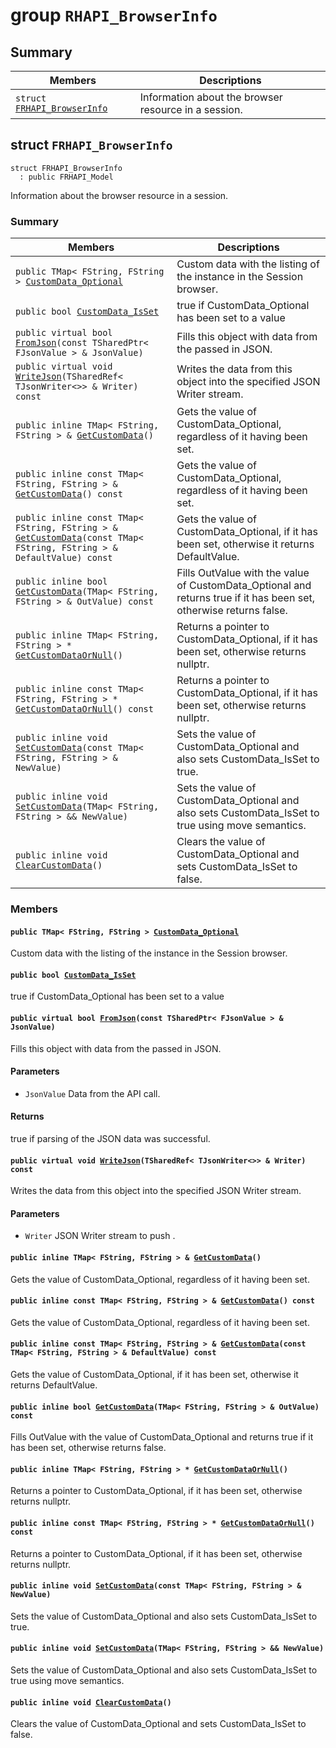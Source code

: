 # group `RHAPI_BrowserInfo` <a id="group__RHAPI__BrowserInfo"></a>

## Summary

 Members                        | Descriptions                                
--------------------------------|---------------------------------------------
`struct `[`FRHAPI_BrowserInfo`](#structFRHAPI__BrowserInfo) | Information about the browser resource in a session.

## struct `FRHAPI_BrowserInfo` <a id="structFRHAPI__BrowserInfo"></a>

```
struct FRHAPI_BrowserInfo
  : public FRHAPI_Model
```

Information about the browser resource in a session.

### Summary

 Members                        | Descriptions                                
--------------------------------|---------------------------------------------
`public TMap< FString, FString > `[`CustomData_Optional`](#structFRHAPI__BrowserInfo_1a1ad770cf3fe97c92dab9795e64b4a8ed) | Custom data with the listing of the instance in the Session browser.
`public bool `[`CustomData_IsSet`](#structFRHAPI__BrowserInfo_1a27eb9d0cd09c5d0f93d0631e19b0e604) | true if CustomData_Optional has been set to a value
`public virtual bool `[`FromJson`](#structFRHAPI__BrowserInfo_1ad11253948831f090100b3b505e24e0b0)`(const TSharedPtr< FJsonValue > & JsonValue)` | Fills this object with data from the passed in JSON.
`public virtual void `[`WriteJson`](#structFRHAPI__BrowserInfo_1a5d6eb17971e4cf1f2d75309a87872efd)`(TSharedRef< TJsonWriter<>> & Writer) const` | Writes the data from this object into the specified JSON Writer stream.
`public inline TMap< FString, FString > & `[`GetCustomData`](#structFRHAPI__BrowserInfo_1ab768e1e96e417faad6b3ecea7af5cae7)`()` | Gets the value of CustomData_Optional, regardless of it having been set.
`public inline const TMap< FString, FString > & `[`GetCustomData`](#structFRHAPI__BrowserInfo_1a9200ab98c941059ea8446b3d7a9cd43e)`() const` | Gets the value of CustomData_Optional, regardless of it having been set.
`public inline const TMap< FString, FString > & `[`GetCustomData`](#structFRHAPI__BrowserInfo_1ac0dedffa4d7fd9b85ffdae4e68d8ec85)`(const TMap< FString, FString > & DefaultValue) const` | Gets the value of CustomData_Optional, if it has been set, otherwise it returns DefaultValue.
`public inline bool `[`GetCustomData`](#structFRHAPI__BrowserInfo_1a2d8cf64f67c2ebc5e50b928cc557acea)`(TMap< FString, FString > & OutValue) const` | Fills OutValue with the value of CustomData_Optional and returns true if it has been set, otherwise returns false.
`public inline TMap< FString, FString > * `[`GetCustomDataOrNull`](#structFRHAPI__BrowserInfo_1a839964c99508071de3dac7c7d2705ea6)`()` | Returns a pointer to CustomData_Optional, if it has been set, otherwise returns nullptr.
`public inline const TMap< FString, FString > * `[`GetCustomDataOrNull`](#structFRHAPI__BrowserInfo_1a1b453c2ac8b666a3c3e0ce3acdf0726d)`() const` | Returns a pointer to CustomData_Optional, if it has been set, otherwise returns nullptr.
`public inline void `[`SetCustomData`](#structFRHAPI__BrowserInfo_1a0cecadce5a53f4e9c468dabbc318be3f)`(const TMap< FString, FString > & NewValue)` | Sets the value of CustomData_Optional and also sets CustomData_IsSet to true.
`public inline void `[`SetCustomData`](#structFRHAPI__BrowserInfo_1ae3ce69fb981a8c1dc00cefb7bf0c8835)`(TMap< FString, FString > && NewValue)` | Sets the value of CustomData_Optional and also sets CustomData_IsSet to true using move semantics.
`public inline void `[`ClearCustomData`](#structFRHAPI__BrowserInfo_1ae8f8398bbf009d658cf121b7734c9ba0)`()` | Clears the value of CustomData_Optional and sets CustomData_IsSet to false.

### Members

#### `public TMap< FString, FString > `[`CustomData_Optional`](#structFRHAPI__BrowserInfo_1a1ad770cf3fe97c92dab9795e64b4a8ed) <a id="structFRHAPI__BrowserInfo_1a1ad770cf3fe97c92dab9795e64b4a8ed"></a>

Custom data with the listing of the instance in the Session browser.

#### `public bool `[`CustomData_IsSet`](#structFRHAPI__BrowserInfo_1a27eb9d0cd09c5d0f93d0631e19b0e604) <a id="structFRHAPI__BrowserInfo_1a27eb9d0cd09c5d0f93d0631e19b0e604"></a>

true if CustomData_Optional has been set to a value

#### `public virtual bool `[`FromJson`](#structFRHAPI__BrowserInfo_1ad11253948831f090100b3b505e24e0b0)`(const TSharedPtr< FJsonValue > & JsonValue)` <a id="structFRHAPI__BrowserInfo_1ad11253948831f090100b3b505e24e0b0"></a>

Fills this object with data from the passed in JSON.

#### Parameters
* `JsonValue` Data from the API call.

#### Returns
true if parsing of the JSON data was successful.

#### `public virtual void `[`WriteJson`](#structFRHAPI__BrowserInfo_1a5d6eb17971e4cf1f2d75309a87872efd)`(TSharedRef< TJsonWriter<>> & Writer) const` <a id="structFRHAPI__BrowserInfo_1a5d6eb17971e4cf1f2d75309a87872efd"></a>

Writes the data from this object into the specified JSON Writer stream.

#### Parameters
* `Writer` JSON Writer stream to push .

#### `public inline TMap< FString, FString > & `[`GetCustomData`](#structFRHAPI__BrowserInfo_1ab768e1e96e417faad6b3ecea7af5cae7)`()` <a id="structFRHAPI__BrowserInfo_1ab768e1e96e417faad6b3ecea7af5cae7"></a>

Gets the value of CustomData_Optional, regardless of it having been set.

#### `public inline const TMap< FString, FString > & `[`GetCustomData`](#structFRHAPI__BrowserInfo_1a9200ab98c941059ea8446b3d7a9cd43e)`() const` <a id="structFRHAPI__BrowserInfo_1a9200ab98c941059ea8446b3d7a9cd43e"></a>

Gets the value of CustomData_Optional, regardless of it having been set.

#### `public inline const TMap< FString, FString > & `[`GetCustomData`](#structFRHAPI__BrowserInfo_1ac0dedffa4d7fd9b85ffdae4e68d8ec85)`(const TMap< FString, FString > & DefaultValue) const` <a id="structFRHAPI__BrowserInfo_1ac0dedffa4d7fd9b85ffdae4e68d8ec85"></a>

Gets the value of CustomData_Optional, if it has been set, otherwise it returns DefaultValue.

#### `public inline bool `[`GetCustomData`](#structFRHAPI__BrowserInfo_1a2d8cf64f67c2ebc5e50b928cc557acea)`(TMap< FString, FString > & OutValue) const` <a id="structFRHAPI__BrowserInfo_1a2d8cf64f67c2ebc5e50b928cc557acea"></a>

Fills OutValue with the value of CustomData_Optional and returns true if it has been set, otherwise returns false.

#### `public inline TMap< FString, FString > * `[`GetCustomDataOrNull`](#structFRHAPI__BrowserInfo_1a839964c99508071de3dac7c7d2705ea6)`()` <a id="structFRHAPI__BrowserInfo_1a839964c99508071de3dac7c7d2705ea6"></a>

Returns a pointer to CustomData_Optional, if it has been set, otherwise returns nullptr.

#### `public inline const TMap< FString, FString > * `[`GetCustomDataOrNull`](#structFRHAPI__BrowserInfo_1a1b453c2ac8b666a3c3e0ce3acdf0726d)`() const` <a id="structFRHAPI__BrowserInfo_1a1b453c2ac8b666a3c3e0ce3acdf0726d"></a>

Returns a pointer to CustomData_Optional, if it has been set, otherwise returns nullptr.

#### `public inline void `[`SetCustomData`](#structFRHAPI__BrowserInfo_1a0cecadce5a53f4e9c468dabbc318be3f)`(const TMap< FString, FString > & NewValue)` <a id="structFRHAPI__BrowserInfo_1a0cecadce5a53f4e9c468dabbc318be3f"></a>

Sets the value of CustomData_Optional and also sets CustomData_IsSet to true.

#### `public inline void `[`SetCustomData`](#structFRHAPI__BrowserInfo_1ae3ce69fb981a8c1dc00cefb7bf0c8835)`(TMap< FString, FString > && NewValue)` <a id="structFRHAPI__BrowserInfo_1ae3ce69fb981a8c1dc00cefb7bf0c8835"></a>

Sets the value of CustomData_Optional and also sets CustomData_IsSet to true using move semantics.

#### `public inline void `[`ClearCustomData`](#structFRHAPI__BrowserInfo_1ae8f8398bbf009d658cf121b7734c9ba0)`()` <a id="structFRHAPI__BrowserInfo_1ae8f8398bbf009d658cf121b7734c9ba0"></a>

Clears the value of CustomData_Optional and sets CustomData_IsSet to false.

